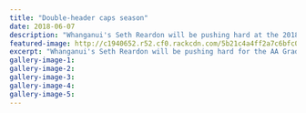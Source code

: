 ```yaml
---
title: "Double-header caps season"
date: 2018-06-07
description: "Whanganui's Seth Reardon will be pushing hard at the 2018 New Zealand Enduro Championships..."
featured-image: http://c1940652.r52.cf0.rackcdn.com/5b21c4a4ff2a7c6bfc00237c/Seth-Reardon-chron-7-June.jpg
excerpt: "Whanganui's Seth Reardon will be pushing hard for the AA Grade win this weekend and also to win his combined under-200cc two-stroke class and under-300cc four-stroke class."
gallery-image-1: 
gallery-image-2: 
gallery-image-3: 
gallery-image-4: 
gallery-image-5: 
---
```

